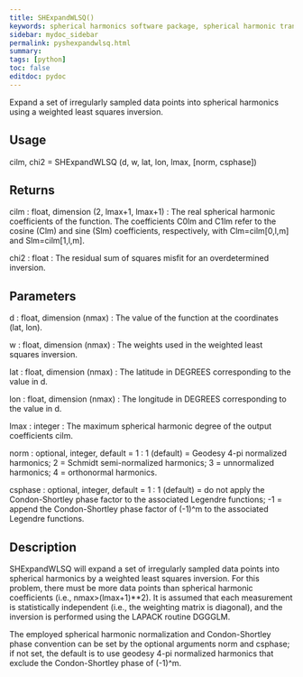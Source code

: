 ```yaml
---
title: SHExpandWLSQ()
keywords: spherical harmonics software package, spherical harmonic transform, legendre functions, multitaper spectral analysis, Python, gravity, magnetic field
sidebar: mydoc_sidebar
permalink: pyshexpandwlsq.html
summary:
tags: [python]
toc: false
editdoc: pydoc
---
```


Expand a set of irregularly sampled data points into spherical harmonics using a weighted least squares inversion.

## Usage

cilm, chi2 = SHExpandWLSQ (d, w, lat, lon, lmax, [norm,  csphase])

## Returns

cilm : float, dimension (2, lmax+1, lmax+1)
:   The real spherical harmonic coefficients of the function. The coefficients C0lm and C1lm refer to the cosine (Clm) and sine (Slm) coefficients, respectively, with Clm=cilm[0,l,m] and Slm=cilm[1,l,m].

chi2 : float
:   The residual sum of squares misfit for an overdetermined inversion.

## Parameters

d : float, dimension (nmax)
:   The value of the function at the coordinates (lat, lon).

w : float, dimension (nmax)
:   The weights used in the weighted least squares inversion.

lat : float, dimension (nmax)
:   The latitude in DEGREES corresponding to the value in d.

lon : float, dimension (nmax)
:   The longitude in DEGREES corresponding to the value in d.

lmax : integer
:   The maximum spherical harmonic degree of the output coefficients cilm.

norm : optional, integer, default = 1
:   1 (default) = Geodesy 4-pi normalized harmonics; 2 = Schmidt semi-normalized harmonics; 3 = unnormalized harmonics; 4 = orthonormal harmonics.

csphase : optional, integer, default = 1
:   1 (default) = do not apply the Condon-Shortley phase factor to the associated Legendre functions; -1 = append the Condon-Shortley phase factor of (-1)^m to the associated Legendre functions.

## Description

SHExpandWLSQ will expand a set of irregularly sampled data points into spherical harmonics by a weighted least squares inversion. For this problem, there must be more data points than spherical harmonic coefficients (i.e., nmax>(lmax+1)**2). It is assumed that each measurement is statistically independent (i.e., the weighting matrix is diagonal), and the inversion is performed using the LAPACK routine DGGGLM.

The employed spherical harmonic normalization and Condon-Shortley phase convention can be set by the optional arguments norm and csphase; if not set, the default is to use geodesy 4-pi normalized harmonics that exclude the Condon-Shortley phase of (-1)^m.
